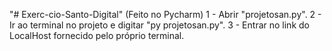 "# Exerc-cio-Santo-Digital" 
(Feito no Pycharm)
1 - Abrir "projetosan.py".
2 - Ir ao terminal no projeto e digitar "py projetosan.py".
3 - Entrar no link do LocalHost fornecido pelo próprio terminal. 
